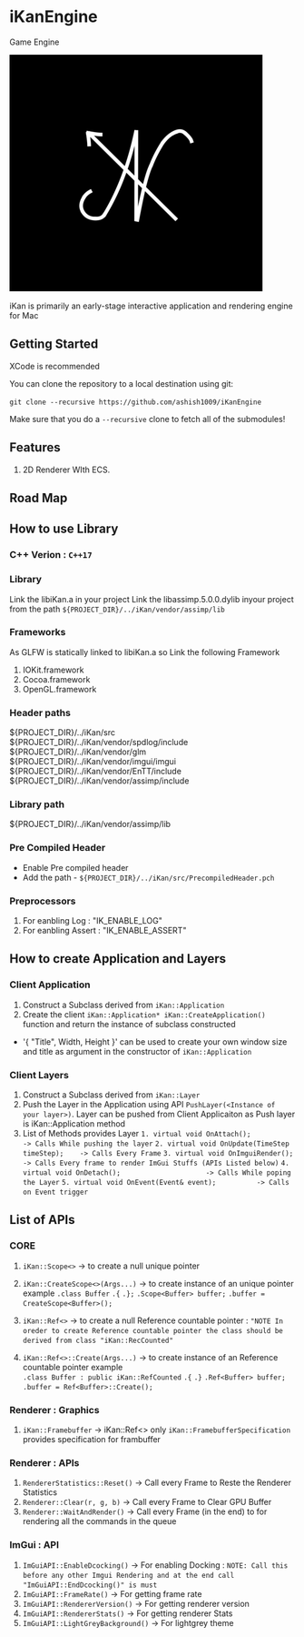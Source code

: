# iKanEngine
Game Engine

![](/Resources/Branding/iKan.png)

iKan is primarily an early-stage interactive application and rendering engine for Mac 

## Getting Started
XCode is recommended

You can clone the repository to a local destination using git:

`git clone --recursive https://github.com/ashish1009/iKanEngine`

Make sure that you do a `--recursive` clone to fetch all of the submodules!

## Features
1. 2D Renderer WIth ECS.

## Road Map

## How to use Library

### C++ Verion : `C++17`

### Library
Link the libiKan.a in your project
Link the libassimp.5.0.0.dylib inyour project from the path `${PROJECT_DIR}/../iKan/vendor/assimp/lib`

### Frameworks
As GLFW is statically linked to libiKan.a so Link the following Framework
1. IOKit.framework
2. Cocoa.framework
3. OpenGL.framework

### Header paths
${PROJECT_DIR}/../iKan/src
${PROJECT_DIR}/../iKan/vendor/spdlog/include
${PROJECT_DIR}/../iKan/vendor/glm
${PROJECT_DIR}/../iKan/vendor/imgui/imgui
${PROJECT_DIR}/../iKan/vendor/EnTT/include
${PROJECT_DIR}/../iKan/vendor/assimp/include

### Library path
${PROJECT_DIR}/../iKan/vendor/assimp/lib

### Pre Compiled Header
- Enable Pre compiled header
- Add the path - `${PROJECT_DIR}/../iKan/src/PrecompiledHeader.pch`

### Preprocessors
1. For eanbling Log : "IK_ENABLE_LOG"
2. For eanbling Assert : "IK_ENABLE_ASSERT"

## How to create Application and Layers 
### Client Application
1. Construct a Subclass derived from `iKan::Application`
2. Create the client `iKan::Application* iKan::CreateApplication()` function and return the instance of subclass constructed
- '{ "Title", Width, Height }' can be used to create your own window size and title as argument in the constructor of `iKan::Application`

### Client Layers
1. Construct a Subclass derived from `iKan::Layer`
2. Push the Layer in the Application using API `PushLayer(<Instance of your layer>)`. Layer can be pushed from Client Applicaiton as Push layer is iKan::Application method
3. List of Methods provides Layer
`1. virtual void OnAttach();                     -> Calls While pushing the layer`
`2. virtual void OnUpdate(TimeStep timeStep);    -> Calls Every Frame`
`3. virtual void OnImguiRender();                -> Calls Every frame to render ImGui Stuffs (APIs Listed below)`
`4. virtual void OnDetach();                     -> Calls While poping the Layer`
`5. virtual void OnEvent(Event& event);          -> Calls on Event trigger`

## List of APIs
### CORE
1. `iKan::Scope<>`                                                                            -> to create a null unique pointer
2. `iKan::CreateScope<>(Args...)`                                             -> to create instance of an unique pointer
example
`.class Buffer`
`.{`
`.};`
`.Scope<Buffer> buffer;`
`.buffer = CreateScope<Buffer>();`


3. `iKan::Ref<>`                                                                                -> to create a null Reference countable pointer : `"NOTE In oreder to create Reference countable pointer the class should be derived from class "iKan::RecCounted"` 
4. `iKan::Ref<>::Create(Args...)`                                             -> to create instance of an Reference countable pointer
example   
`.class Buffer : public iKan::RefCounted`
`.{`
`.}`
`.Ref<Buffer> buffer;`
`.buffer = Ref<Buffer>::Create();`


### Renderer : Graphics
1. `iKan::Framebuffer`                                                  -> iKan::Ref<> only
`iKan::FramebufferSpecification` provides specification for frambuffer

### Renderer : APIs
1. `RendererStatistics::Reset()`                    -> Call every Frame to Reste the Renderer Statistics
2. `Renderer::Clear(r, g, b)`                          -> Call every Frame to Clear GPU Buffer
2. `Renderer::WaitAndRender()`                        -> Call every Frame (in the end) to for rendering all the commands in the queue

### ImGui : API
1. `ImGuiAPI::EnableDcocking()`                                -> For enabling Docking : `NOTE: Call this before any other Imgui Rendering and at the end call "ImGuiAPI::EndDcocking()" is must`
1. `ImGuiAPI::FrameRate()`                                          -> For getting frame rate
1. `ImGuiAPI::RendererVersion()`                              -> For getting renderer version
1. `ImGuiAPI::RendererStats()`                                  -> For getting renderer Stats
1. `ImGuiAPI::LightGreyBackground()`                      -> For lightgrey theme

